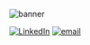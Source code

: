 ![banner](banner.gif)


[![LinkedIn]()](https://www.linkedin.com/in/oliverspeir/)
[![email]()](mailto:oliverspeir9@gmail.com)
